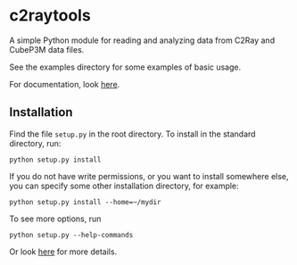 c2raytools
==========

A simple Python module for reading and analyzing data from C2Ray and CubeP3M data files.

See the examples directory for some examples of basic usage.

For documentation, look [here](http://ttt.astro.su.se/~garrelt/c2raytools/build).

Installation
-------------
Find the file `setup.py` in the root directory. To install in the standard directory, run:
```
python setup.py install
```
If you do not have write permissions, or you want to install somewhere else, you can specify some other installation directory, for example:
```
python setup.py install --home=~/mydir
```
To see more options, run
```
python setup.py --help-commands
```
Or look [here](http://docs.python.org/2/install/) for more details.
